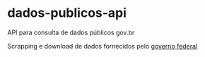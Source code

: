 # dados-publicos-api
API para consulta de dados públicos gov.br

Scrapping e download de dados fornecidos pelo [governo federal](https://www.gov.br/receitafederal/pt-br/assuntos/orientacao-tributaria/cadastros/consultas/dados-publicos-cnpj)